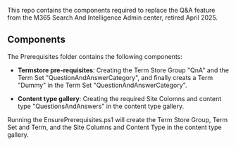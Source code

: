 This repo contains the components required to replace the Q&A feature from the M365 Search And Intelligence Admin center, retired April 2025.

## Components
The Prerequisites folder contains the following components:
- **Termstore pre-requisites**: Creating the Term Store Group "QnA" and the Term Set "QuestionAndAnswerCategory", and finally creats a Term "Dummy" in the Term Set "QuestionAndAnswerCategory".

- **Content type gallery**: Creating the required Site Colomns and content type "QuestionsAndAnswers" in the content type gallery.


Running the EnsurePrerequisites.ps1 will create the Term Store Group, Term Set and Term, and the Site Columns and Content Type in the content type gallery.

